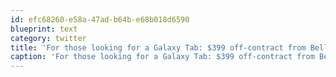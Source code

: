 ```yaml
---
id: efc68260-e58a-47ad-b64b-e68b018d6590
blueprint: text
category: twitter
title: 'For those looking for a Galaxy Tab: $399 off-contract from Bell right now http://bit.ly/gFGPuG'
caption: 'For those looking for a Galaxy Tab: $399 off-contract from Bell right now http://bit.ly/gFGPuG'
---
```

